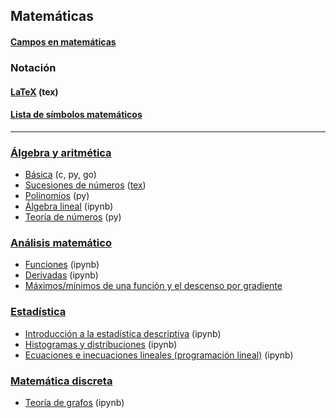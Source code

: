 ## Matemáticas

#### [Campos en matemáticas](https://es.wikipedia.org/wiki/%C3%81reas_de_las_matem%C3%A1ticas)

### Notación
#### [LaTeX](https://github.com/mondeja/fullstack/tree/master/backend/src/032-documentacion/latex/) (tex)
#### [Lista de símbolos matemáticos](https://es.wikipedia.org/wiki/Anexo:S%C3%ADmbolos_matem%C3%A1ticos)

___________________________________

### [Álgebra y aritmética](https://github.com/mondeja/fullstack/tree/master/backend/src/001-matematicas/algebra_aritmetica)
- [Básica](https://github.com/mondeja/fullstack/tree/master/backend/src/001-matematicas/algebra_aritmetica/001-basica) (c, py, go)
- [Sucesiones de números](https://drive.google.com/open?id=1SWDbF_qi78uE9gYe-7Q4wiruTorkWfeV) ([tex](https://github.com/mondeja/fullstack/tree/master/backend/src/001-matematicas/algebra_aritmetica/002-sucesiones/sucesiones.tex))
- [Polinomios](https://github.com/mondeja/fullstack/tree/master/backend/src/001-matematicas/algebra_aritmetica/003-polinomios) (py)
- [Álgebra lineal](https://github.com/mondeja/fullstack/tree/master/backend/src/001-matematicas/algebra_aritmetica/004-algebra_lineal) (ipynb)
- [Teoría de números](https://github.com/mondeja/fullstack/tree/master/backend/src/001-matematicas/algebra_aritmetica/006-teoria_de_numeros) (py)

### [Análisis matemático](https://github.com/mondeja/fullstack/tree/master/backend/src/001-matematicas/analisis)
- [Funciones](https://github.com/mondeja/fullstack/tree/master/backend/src/001-matematicas/analisis/funciones/tipos.ipynb) (ipynb)
- [Derivadas](https://github.com/mondeja/fullstack/tree/master/backend/src/001-matematicas/analisis/funciones/derivadas.ipynb) (ipynb)
- [Máximos/mínimos de una función y el descenso por gradiente](https://github.com/mondeja/fullstack/tree/master/backend/src/001-matematicas/analisis/funciones/max_min_gd.ipynb)

### [Estadística](https://github.com/mondeja/fullstack/tree/master/backend/src/001-matematicas/estadistica)
- [Introducción a la estadística descriptiva](http://nbviewer.jupyter.org/github/mondeja/fullstack/blob/master/backend/src/001-matematicas/estadistica/descriptiva.ipynb) (ipynb)
- [Histogramas y distribuciones](http://nbviewer.jupyter.org/github/mondeja/fullstack/blob/master/backend/src/001-matematicas/estadistica/histogramas_distribuciones.ipynb) (ipynb)
- [Ecuaciones e inecuaciones lineales (programación lineal)](http://nbviewer.jupyter.org/github/mondeja/fullstack/blob/master/backend/src/001-matematicas/estadistica/programacion_lineal.ipynb) (ipynb)

### [Matemática discreta](https://github.com/mondeja/fullstack/tree/master/backend/src/001-matematicas/matematica_discreta)
- [Teoría de grafos](https://github.com/mondeja/fullstack/tree/master/backend/src/001-matematicas/matematica_discreta/001-grafos) (ipynb)